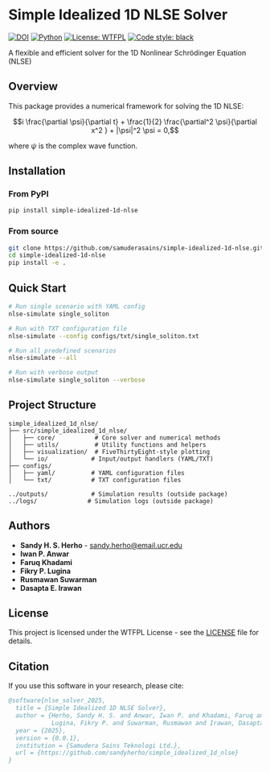 # Simple Idealized 1D NLSE Solver

[![DOI](https://zenodo.org/badge/1038236999.svg)](https://doi.org/10.5281/zenodo.16895284)
[![Python](https://img.shields.io/badge/python-3.8%2B-blue.svg)](https://www.python.org/downloads/)
[![License: WTFPL](https://img.shields.io/badge/License-WTFPL-brightgreen.svg)](http://www.wtfpl.net/about/)
[![Code style: black](https://img.shields.io/badge/code%20style-black-000000.svg)](https://github.com/psf/black)


A flexible and efficient solver for the 1D Nonlinear Schrödinger Equation (NLSE)

## Overview

This package provides a numerical framework for solving the 1D NLSE:

$$i \frac{\partial \psi}{\partial t} + \frac{1}{2} \frac{\partial^2 \psi}{\partial x^2 } + |\psi|^2 \psi = 0,$$

where $\psi$ is the complex wave function.


## Installation

### From PyPI

```bash
pip install simple-idealized-1d-nlse
```


### From source

```bash
git clone https://github.com/samuderasains/simple-idealized-1d-nlse.git
cd simple-idealized-1d-nlse
pip install -e .
```

## Quick Start

```bash
# Run single scenario with YAML config
nlse-simulate single_soliton

# Run with TXT configuration file
nlse-simulate --config configs/txt/single_soliton.txt

# Run all predefined scenarios
nlse-simulate --all

# Run with verbose output
nlse-simulate single_soliton --verbose
```

## Project Structure

```
simple_idealized_1d_nlse/
├── src/simple_idealized_1d_nlse/
│   ├── core/           # Core solver and numerical methods
│   ├── utils/          # Utility functions and helpers
│   ├── visualization/  # FiveThirtyEight-style plotting
│   └── io/            # Input/output handlers (YAML/TXT)
├── configs/           
│   ├── yaml/          # YAML configuration files
│   └── txt/           # TXT configuration files

../outputs/            # Simulation results (outside package)
../logs/              # Simulation logs (outside package)
```


## Authors

- **Sandy H. S. Herho** - sandy.herho@email.ucr.edu
- **Iwan P. Anwar** 
- **Faruq Khadami** 
- **Fikry P. Lugina** 
- **Rusmawan Suwarman** 
- **Dasapta E. Irawan** 

## License

This project is licensed under the WTFPL License - see the [LICENSE](LICENSE) file for details.

## Citation

If you use this software in your research, please cite:

```bibtex
@software{nlse_solver_2025,
  title = {Simple Idealized 1D NLSE Solver},
  author = {Herho, Sandy H. S. and Anwar, Iwan P. and Khadami, Faruq and 
            Lugina, Fikry P. and Suwarman, Rusmawan and Irawan, Dasapta E.},
  year = {2025},
  version = {0.0.1},
  institution = {Samudera Sains Teknologi Ltd.},
  url = {https://github.com/sandyherho/simple_idealized_1d_nlse}
}
```
